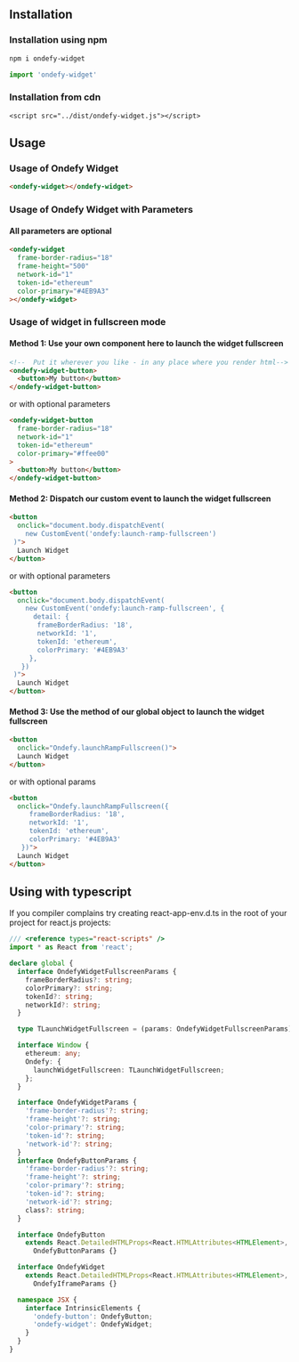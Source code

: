 ## Installation

### Installation using npm

```bash
npm i ondefy-widget
```

```javascript
import 'ondefy-widget'
```

### Installation from cdn
```
<script src="../dist/ondefy-widget.js"></script>
```

## Usage 

### Usage of Ondefy Widget

```html
<ondefy-widget></ondefy-widget>
```

### Usage of Ondefy Widget with Parameters

#### All parameters are optional
```html
<ondefy-widget
  frame-border-radius="18"
  frame-height="500"
  network-id="1"
  token-id="ethereum"
  color-primary="#4EB9A3"
></ondefy-widget>
```

### Usage of widget in fullscreen mode

#### Method 1: Use your own component here to launch the widget fullscreen
```html
<!--  Put it wherever you like - in any place where you render html-->
<ondefy-widget-button>
  <button>My button</button>
</ondefy-widget-button>
```

or with optional parameters
```html
<ondefy-widget-button
  frame-border-radius="18"
  network-id="1"
  token-id="ethereum"
  color-primary="#ffee00"
>
  <button>My button</button>
</ondefy-widget-button>
```


#### Method 2: Dispatch our custom event to launch the widget fullscreen
```html
<button
  onclick="document.body.dispatchEvent(
    new CustomEvent('ondefy:launch-ramp-fullscreen')
 )">
  Launch Widget
</button>
```

or with optional parameters
```html
<button
  onclick="document.body.dispatchEvent(
    new CustomEvent('ondefy:launch-ramp-fullscreen', {
      detail: {
       frameBorderRadius: '18',
       networkId: '1',
       tokenId: 'ethereum',
       colorPrimary: '#4EB9A3'
     },
   })
 )">
  Launch Widget
</button>
```

#### Method 3: Use the method of our global object to launch the widget fullscreen
```html
<button
  onclick="Ondefy.launchRampFullscreen()">
  Launch Widget
</button>
```

or with optional params

```html
<button
  onclick="Ondefy.launchRampFullscreen({
     frameBorderRadius: '18',
     networkId: '1',
     tokenId: 'ethereum',
     colorPrimary: '#4EB9A3'
   })">
  Launch Widget
</button>
```

## Using with typescript

If you compiler complains try creating react-app-env.d.ts 
in the root of your project for react.js projects:

```typescript
/// <reference types="react-scripts" />
import * as React from 'react';

declare global {
  interface OndefyWidgetFullscreenParams {
    frameBorderRadius?: string;
    colorPrimary?: string;
    tokenId?: string;
    networkId?: string;
  }

  type TLaunchWidgetFullscreen = (params: OndefyWidgetFullscreenParams) => void;

  interface Window {
    ethereum: any;
    Ondefy: {
      launchWidgetFullscreen: TLaunchWidgetFullscreen;
    };
  }

  interface OndefyWidgetParams {
    'frame-border-radius'?: string;
    'frame-height'?: string;
    'color-primary'?: string;
    'token-id'?: string;
    'network-id'?: string;
  }
  interface OndefyButtonParams {
    'frame-border-radius'?: string;
    'frame-height'?: string;
    'color-primary'?: string;
    'token-id'?: string;
    'network-id'?: string;
    class?: string;
  }

  interface OndefyButton
    extends React.DetailedHTMLProps<React.HTMLAttributes<HTMLElement>, HTMLElement>,
      OndefyButtonParams {}

  interface OndefyWidget
    extends React.DetailedHTMLProps<React.HTMLAttributes<HTMLElement>, HTMLElement>,
      OndefyIframeParams {}

  namespace JSX {
    interface IntrinsicElements {
      'ondefy-button': OndefyButton;
      'ondefy-widget': OndefyWidget;
    }
  }
}
```

